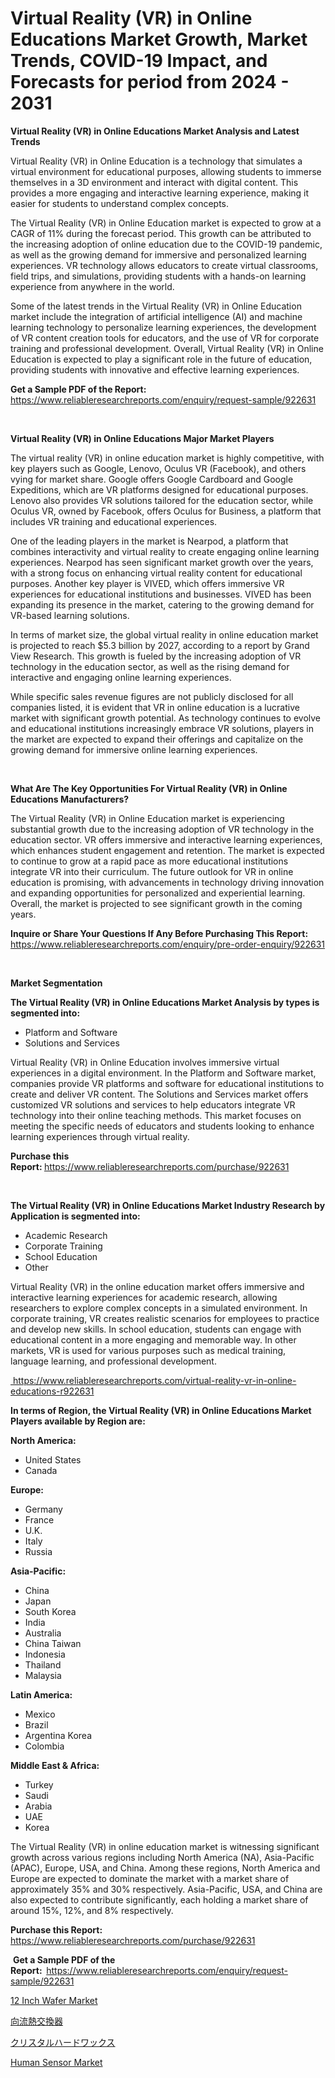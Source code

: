 <p><h1>Virtual Reality (VR) in Online Educations Market Growth, Market Trends, COVID-19 Impact, and Forecasts for period from 2024 - 2031</h1></p><p><strong>Virtual Reality (VR) in Online Educations Market Analysis and Latest Trends</strong></p>
<p><p>Virtual Reality (VR) in Online Education is a technology that simulates a virtual environment for educational purposes, allowing students to immerse themselves in a 3D environment and interact with digital content. This provides a more engaging and interactive learning experience, making it easier for students to understand complex concepts.</p><p>The Virtual Reality (VR) in Online Education market is expected to grow at a CAGR of 11% during the forecast period. This growth can be attributed to the increasing adoption of online education due to the COVID-19 pandemic, as well as the growing demand for immersive and personalized learning experiences. VR technology allows educators to create virtual classrooms, field trips, and simulations, providing students with a hands-on learning experience from anywhere in the world.</p><p>Some of the latest trends in the Virtual Reality (VR) in Online Education market include the integration of artificial intelligence (AI) and machine learning technology to personalize learning experiences, the development of VR content creation tools for educators, and the use of VR for corporate training and professional development. Overall, Virtual Reality (VR) in Online Education is expected to play a significant role in the future of education, providing students with innovative and effective learning experiences.</p></p>
<p><strong>Get a Sample PDF of the Report:&nbsp;</strong> <a href="https://www.reliableresearchreports.com/enquiry/request-sample/922631">https://www.reliableresearchreports.com/enquiry/request-sample/922631</a></p>
<p>&nbsp;</p>
<p><strong>Virtual Reality (VR) in Online Educations Major Market Players</strong></p>
<p><p>The virtual reality (VR) in online education market is highly competitive, with key players such as Google, Lenovo, Oculus VR (Facebook), and others vying for market share. Google offers Google Cardboard and Google Expeditions, which are VR platforms designed for educational purposes. Lenovo also provides VR solutions tailored for the education sector, while Oculus VR, owned by Facebook, offers Oculus for Business, a platform that includes VR training and educational experiences.</p><p>One of the leading players in the market is Nearpod, a platform that combines interactivity and virtual reality to create engaging online learning experiences. Nearpod has seen significant market growth over the years, with a strong focus on enhancing virtual reality content for educational purposes. Another key player is VIVED, which offers immersive VR experiences for educational institutions and businesses. VIVED has been expanding its presence in the market, catering to the growing demand for VR-based learning solutions.</p><p>In terms of market size, the global virtual reality in online education market is projected to reach $5.3 billion by 2027, according to a report by Grand View Research. This growth is fueled by the increasing adoption of VR technology in the education sector, as well as the rising demand for interactive and engaging online learning experiences.</p><p>While specific sales revenue figures are not publicly disclosed for all companies listed, it is evident that VR in online education is a lucrative market with significant growth potential. As technology continues to evolve and educational institutions increasingly embrace VR solutions, players in the market are expected to expand their offerings and capitalize on the growing demand for immersive online learning experiences.</p></p>
<p>&nbsp;</p>
<p><strong>What Are The Key Opportunities For Virtual Reality (VR) in Online Educations Manufacturers?</strong></p>
<p><p>The Virtual Reality (VR) in Online Education market is experiencing substantial growth due to the increasing adoption of VR technology in the education sector. VR offers immersive and interactive learning experiences, which enhances student engagement and retention. The market is expected to continue to grow at a rapid pace as more educational institutions integrate VR into their curriculum. The future outlook for VR in online education is promising, with advancements in technology driving innovation and expanding opportunities for personalized and experiential learning. Overall, the market is projected to see significant growth in the coming years.</p></p>
<p><strong>Inquire or Share Your Questions If Any Before Purchasing This Report:</strong> <a href="https://www.reliableresearchreports.com/enquiry/pre-order-enquiry/922631">https://www.reliableresearchreports.com/enquiry/pre-order-enquiry/922631</a></p>
<p>&nbsp;</p>
<p><strong>Market Segmentation</strong></p>
<p><strong>The Virtual Reality (VR) in Online Educations Market Analysis by types is segmented into:</strong></p>
<p><ul><li>Platform and Software</li><li>Solutions and Services</li></ul></p>
<p><p>Virtual Reality (VR) in Online Education involves immersive virtual experiences in a digital environment. In the Platform and Software market, companies provide VR platforms and software for educational institutions to create and deliver VR content. The Solutions and Services market offers customized VR solutions and services to help educators integrate VR technology into their online teaching methods. This market focuses on meeting the specific needs of educators and students looking to enhance learning experiences through virtual reality.</p></p>
<p><strong>Purchase this Report:&nbsp;</strong><a href="https://www.reliableresearchreports.com/purchase/922631">https://www.reliableresearchreports.com/purchase/922631</a></p>
<p>&nbsp;</p>
<p><strong>The Virtual Reality (VR) in Online Educations Market Industry Research by Application is segmented into:</strong></p>
<p><ul><li>Academic Research</li><li>Corporate Training</li><li>School Education</li><li>Other</li></ul></p>
<p><p>Virtual Reality (VR) in the online education market offers immersive and interactive learning experiences for academic research, allowing researchers to explore complex concepts in a simulated environment. In corporate training, VR creates realistic scenarios for employees to practice and develop new skills. In school education, students can engage with educational content in a more engaging and memorable way. In other markets, VR is used for various purposes such as medical training, language learning, and professional development.</p></p>
<p><a href="https://www.reliableresearchreports.com/virtual-reality-vr-in-online-educations-r922631">&nbsp;https://www.reliableresearchreports.com/virtual-reality-vr-in-online-educations-r922631</a></p>
<p><strong>In terms of Region, the Virtual Reality (VR) in Online Educations Market Players available by Region are:</strong></p>
<p>
    <p> <strong> North America: </strong>
        <ul>
            <li>United States</li>
            <li>Canada</li>
        </ul>
        </p> 
    <p> <strong> Europe: </strong>
        <ul>
            <li>Germany</li>
            <li>France</li>
            <li>U.K.</li>
            <li>Italy</li>
            <li>Russia</li>
        </ul>
        </p> 
    <p> <strong> Asia-Pacific: </strong>
        <ul>
            <li>China</li>
            <li>Japan</li>
            <li>South Korea</li>
            <li>India</li>
            <li>Australia</li>
            <li>China Taiwan</li>
            <li>Indonesia</li>
            <li>Thailand</li>
            <li>Malaysia</li>
        </ul>
        </p> 
    <p> <strong> Latin America: </strong>
        <ul>
            <li>Mexico</li>
            <li>Brazil</li>
            <li>Argentina Korea</li>
            <li>Colombia</li>
        </ul>
        </p> 
    <p> <strong> Middle East & Africa: </strong>
        <ul>
            <li>Turkey</li>
            <li>Saudi</li>
            <li>Arabia</li>
            <li>UAE</li>
            <li>Korea</li>
        </ul>
    </p>
    </p>
<p><p>The Virtual Reality (VR) in online education market is witnessing significant growth across various regions including North America (NA), Asia-Pacific (APAC), Europe, USA, and China. Among these regions, North America and Europe are expected to dominate the market with a market share of approximately 35% and 30% respectively. Asia-Pacific, USA, and China are also expected to contribute significantly, each holding a market share of around 15%, 12%, and 8% respectively.</p></p>
<p><strong>Purchase this Report: </strong><a href="https://www.reliableresearchreports.com/purchase/922631">https://www.reliableresearchreports.com/purchase/922631</a></p>
<p>&nbsp;<strong>Get a Sample PDF of the Report:&nbsp;&nbsp;</strong><a href="https://www.reliableresearchreports.com/enquiry/request-sample/922631">https://www.reliableresearchreports.com/enquiry/request-sample/922631</a></p>
<p><strong></strong></p>
<p><p><a href="https://github.com/LiamKanenood/Market-Research-Report-List-1/blob/main/12-inch-wafer-market.md">12 Inch Wafer Market</a></p><p><a href="https://github.com/SimeonBode1/Market-Research-Report-List-1/blob/main/2750775181859.md">向流熱交換器</a></p><p><a href="https://github.com/ycmtqqhvk3273/Market-Research-Report-List-3/blob/main/4408699181860.md">クリスタルハードワックス</a></p><p><a href="https://github.com/pizolina/Market-Research-Report-List-5/blob/main/human-sensor-market.md">Human Sensor Market</a></p></p>